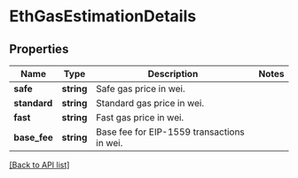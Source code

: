 # EthGasEstimationDetails

## Properties

Name | Type | Description | Notes
------------ | ------------- | ------------- | -------------
**safe** | **string** | Safe gas price in wei. |
**standard** | **string** | Standard gas price in wei. |
**fast** | **string** | Fast gas price in wei. |
**base_fee** | **string** | Base fee for EIP-1559 transactions in wei. |

[[Back to API list]](../../README.md#api-endpoints)
